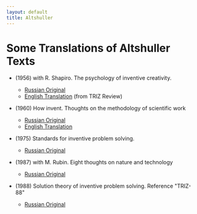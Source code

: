 ```yaml
---
layout: default
title: Altshuller
---
```


# Some Translations of Altshuller Texts

- (1956) with R. Shapiro. The psychology of inventive creativity.
  - [Russian Original](https://www.altshuller.ru/triz/triz0.asp)
  - [English Translation](Texts/Altshuller/Psychology-1956-en.pdf) (from TRIZ Review) 

- (1960) How invent. Thoughts on the methodology of scientific work
  - [Russian Original](https://www.altshuller.ru/triz/investigations1.asp)
  - [English Translation](Texts/Altshuller/HowInvent-1960-en.pdf)

- (1975) Standards for inventive problem solving.
  - [Russian Original](https://altshuller.ru/triz/standards1.asp)

- (1987) with M. Rubin. Eight thoughts on nature and technology
  - [Russian Original](https://scientifically.info/publ/7-1-0-214)

- (1988) Solution theory of inventive problem solving. Reference "TRIZ-88"
  - [Russian Original](https://www.altshuller.ru/engineering/engineering16.asp)
